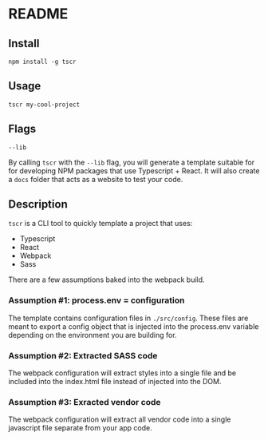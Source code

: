 # README

## Install

`npm install -g tscr`

## Usage

`tscr my-cool-project`

## Flags

`--lib`

By calling `tscr` with the `--lib` flag, you will generate a template suitable for for developing NPM packages that use Typescript + React.
It will also create a `docs` folder that acts as a website to test your code.

## Description

`tscr` is a CLI tool to quickly template a project that uses:

- Typescript
- React
- Webpack
- Sass

There are a few assumptions baked into the webpack build.

### Assumption #1: process.env = configuration

The template contains configuration files in `./src/config`. These files are meant to export a
config object that is injected into the process.env variable depending on the environment you are building for.

### Assumption #2: Extracted SASS code

The webpack configuration will extract styles into a single file and be included into
the index.html file instead of injected into the DOM.

### Assumption #3: Exracted vendor code

The webpack configuration will extract all vendor code into a single javascript file separate
from your app code.